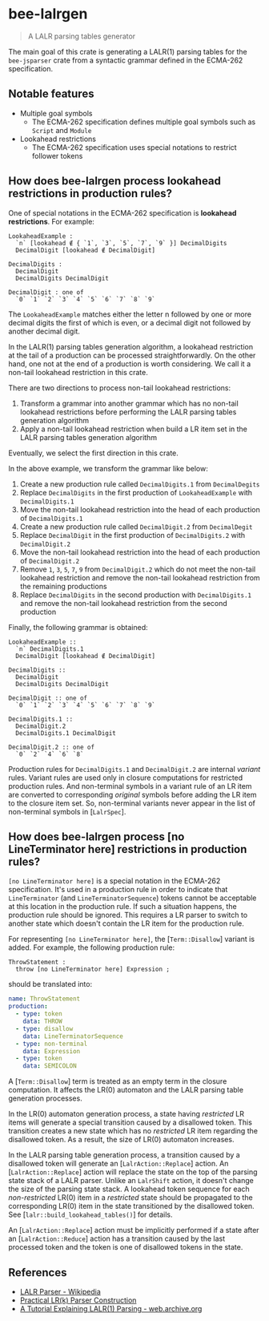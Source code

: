 # bee-lalrgen

> A LALR parsing tables generator

The main goal of this crate is generating a LALR(1) parsing tables for the `bee-jsparser` crate
from a syntactic grammar defined in the ECMA-262 specification.

## Notable features

* Multiple goal symbols
  * The ECMA-262 specification defines multiple goal symbols such as `Script` and `Module`
* Lookahead restrictions
  * The ECMA-262 specification uses special notations to restrict follower tokens

## How does bee-lalrgen process lookahead restrictions in production rules?

One of special notations in the ECMA-262 specification is **lookahead restrictions**.  For example:

```text
LookaheadExample :
  `n` [lookahead ∉ { `1`, `3`, `5`, `7`, `9` }] DecimalDigits
  DecimalDigit [lookahead ∉ DecimalDigit]

DecimalDigits :
  DecimalDigit
  DecimalDigits DecimalDigit

DecimalDigit : one of
  `0` `1` `2` `3` `4` `5` `6` `7` `8` `9`
```

The `LookaheadExample` matches either the letter n followed by one or more decimal digits the first
of which is even, or a decimal digit not followed by another decimal digit.

In the LALR(1) parsing tables generation algorithm, a lookahead restriction at the tail of a
production can be processed straightforwardly.  On the other hand, one not at the end of a
production is worth considering.  We call it a non-tail lookahead restriction in this crate.

There are two directions to process non-tail lookahead restrictions:

1. Transform a grammar into another grammar which has no non-tail lookahead restrictions before
   performing the LALR parsing tables generation algorithm
2. Apply a non-tail lookahead restriction when build a LR item set in the LALR parsing tables
   generation algorithm

Eventually, we select the first direction in this crate.

In the above example, we transform the grammar like below:

1. Create a new production rule called `DecimalDigits.1` from `DecimalDegits`
2. Replace `DecimalDigits` in the first production of `LookaheadExample` with `DecimalDigits.1`
3. Move the non-tail lookahead restriction into the head of each production of `DecimalDigits.1`
4. Create a new production rule called `DecimalDigit.2` from `DecimalDegit`
5. Replace `DecimalDigit` in the first production of `DecimalDigits.2` with `DecimalDigit.2`
6. Move the non-tail lookahead restriction into the head of each production of `DecimalDigit.2`
7. Remove `1`, `3`, `5`, `7`, `9` from `DecimalDigit.2` which do not meet the non-tail lookahead
   restriction and remove the non-tail lookahead restriction from the remaining productions
8. Replace `DecimalDigits` in the second production with `DecimalDigits.1` and remove the non-tail
   lookahead restriction from the second production

Finally, the following grammar is obtained:

```text
LookaheadExample ::
  `n` DecimalDigits.1
  DecimalDigit [lookahead ∉ DecimalDigit]

DecimalDigits ::
  DecimalDigit
  DecimalDigits DecimalDigit

DecimalDigit :: one of
  `0` `1` `2` `3` `4` `5` `6` `7` `8` `9`

DecimalDigits.1 ::
  DecimalDigit.2
  DecimalDigits.1 DecimalDigit

DecimalDigit.2 :: one of
  `0` `2` `4` `6` `8`
```

Production rules for `DecimalDigits.1` and `DecimalDigit.2` are internal *variant* rules.  Variant
rules are used only in closure computations for restricted production rules.  And non-terminal
symbols in a variant rule of an LR item are converted to corresponding *original* symbols before
adding the LR item to the closure item set.  So, non-terminal variants never appear in the list of
non-terminal symbols in [`LalrSpec`].

## How does bee-lalrgen process [no LineTerminator here] restrictions in production rules?

`[no LineTerminator here]` is a special notation in the ECMA-262 specification.  It's used in a
production rule in order to indicate that `LineTerminator` (and `LineTerminatorSequence`) tokens
cannot be acceptable at this location in the production rule.  If such a situation happens, the
production rule should be ignored.  This requires a LR parser to switch to another state which
doesn't contain the LR item for the production rule.

For representing `[no LineTerminator here]`, the [`Term::Disallow`] variant is added.  For example,
the following production rule:

```text
ThrowStatement :
  throw [no LineTerminator here] Expression ;
```

should be translated into:

```yaml
name: ThrowStatement
production:
  - type: token
    data: THROW
  - type: disallow
    data: LineTerminatorSequence
  - type: non-terminal
    data: Expression
  - type: token
    data: SEMICOLON
```

A [`Term::Disallow`] term is treated as an empty term in the closure computation.  It affects the
LR(0) automaton and the LALR parsing table generation processes.

In the LR(0) automaton generation process, a state having *restricted* LR items will generate a
special transition caused by a disallowed token.  This transition creates a new state which has no
*restricted* LR item regarding the disallowed token.  As a result, the size of LR(0) automaton
increases.

In the LALR parsing table generation process, a transition caused by a disallowed token will
generate an [`LalrAction::Replace`] action.  An [`LalrAction::Replace`] action will replace the
state on the top of the parsing state stack of a LALR parser.  Unlike an `LalrShift` action, it
doesn't change the size of the parsing state stack.  A lookahead token sequence for each
*non-restricted* LR(0) item in a *restricted* state should be propagated to the corresponding LR(0)
item in the state transitioned by the disallowed token.  See [`lalr::build_lookahead_tables()`] for
details.

An [`LalrAction::Replace`] action must be implicitly performed if a state after an
[`LalrAction::Reduce`] action has a transition caused by the last processed token and the token is
one of disallowed tokens in the state.

## References

* [LALR Parser - Wikipedia](https://en.wikipedia.org/wiki/LALR_parser)
* [Practical LR(k) Parser Construction](http://david.tribble.com/text/lrk_parsing.html)
* [A Tutorial Explaining LALR(1) Parsing - web.archive.org](https://web.archive.org/web/20210507215636/http://web.cs.dal.ca:80/~sjackson/lalr1.html)
